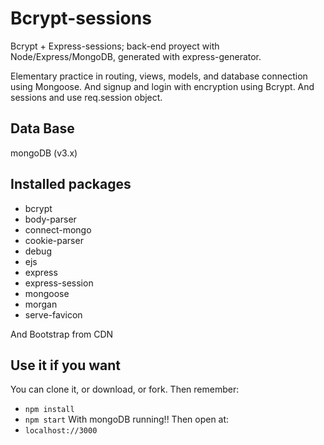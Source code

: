 # Bcrypt-sessions

Bcrypt + Express-sessions; back-end proyect with Node/Express/MongoDB, generated with express-generator.

Elementary practice in routing, views, models, and database connection using Mongoose. And signup and login with encryption using Bcrypt. And sessions and use
req.session object.

## Data Base

mongoDB (v3.x)

## Installed packages

- bcrypt
- body-parser
- connect-mongo
- cookie-parser
- debug
- ejs
- express
- express-session
- mongoose
- morgan
- serve-favicon

And Bootstrap from CDN

## Use it if you want
You can clone it, or download, or fork.
Then remember:
- `npm install`
- `npm start` With mongoDB running!!
Then open at:
- `localhost://3000`
